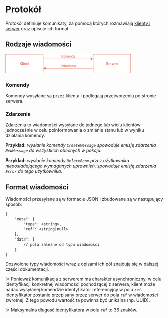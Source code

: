 # Protokół

Protokół definiuje komunikaty, za pomocą których rozmawiają [klienty i serwer](connection.md#połączenie) oraz opisuje ich format.

## Rodzaje wiadomości

![Schemat](img/protocol.png)

### Komendy

Komendy wysyłane są przez klienta i podlegają przetworzeniu po stronie serwera. 

### Zdarzenia

Zdarzenia to wiadomości wysyłane do jednego lub wielu klientów jednocześnie w celu poinformowania o zmianie stanu lub w wyniku działania komendy.

**Przykład:** *wysłanie komendy `CreateMessage` spowoduje emisję zdarzenia `NewMessage` do wszystkich obecnych w pokoju*.

**Przykład:** *wysłanie komendy `DeleteRoom` przez użytkownika nieposiadającego wymaganych uprawnień, spowoduje emisję zdarzenia `Error` do tego użytkownika.*

## Format wiadomości

Wiadomości przesyłane są w formacie JSON i zbudowane są w następujący sposób:

``` 
{
    "meta": {
        "type": <string>,
        "ref": <string|null>
    },
    "data": {
        // pola zależne od typu wiadomości
    }
}
```

Dozwolone typy wiadomości wraz z opisami ich pól znajdują się w dalszej części dokumentacji.

!> Ponieważ komunikacja z serwerem ma charakter asynchroniczny, w celu identyfikacji konkretnej wiadomości pochodzącej z serwera, klient może nadać wysyłanej komendzie identyfikator referencyjny w polu `ref`. Identyfikator zostanie przepisany przez serwer do pola `ref` w wiadomości zwrotnej. Z tego powodu wartość ta powinna być unikalna (np. UUID).

!> Maksymalna długość identyfikatora w polu `ref` to 36 znaków.